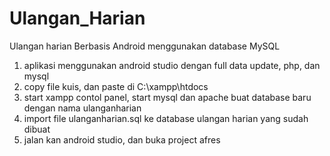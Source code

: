 # Ulangan_Harian
Ulangan harian Berbasis Android menggunakan database MySQL
1. aplikasi menggunakan android studio dengan full data update, php, dan mysql
2. copy file kuis, dan paste di C:\xampp\htdocs
3. start xampp contol panel, start mysql dan apache buat database baru dengan nama ulanganharian
4. import file ulanganharian.sql ke database ulangan harian yang sudah dibuat 
5. jalan kan android studio, dan buka project afres
